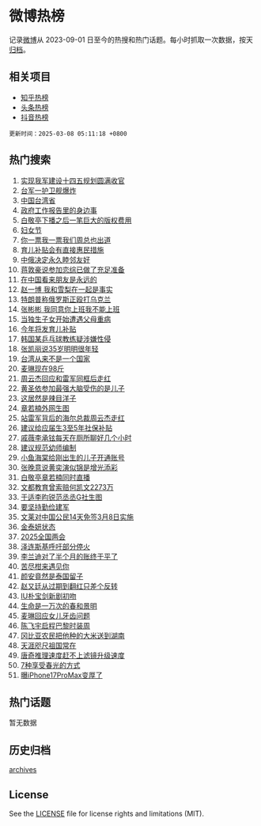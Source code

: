 # 微博热榜

记录[微博](https://www.weibo.com)从 2023-09-01 日至今的热搜和热门话题。每小时抓取一次数据，按天[归档](archives)。

## 相关项目

- [知乎热榜](https://github.com/hotarchive/zhihu)
- [头条热榜](https://github.com/hotarchive/toutiao)
- [抖音热榜](https://github.com/hotarchive/douyin)


`更新时间：2025-03-08 05:11:18 +0800`

## 热门搜索

1. [实现我军建设十四五规划圆满收官](https://m.weibo.cn/search?containerid=100103type%3D1%26t%3D10%26q%3D%23%E5%AE%9E%E7%8E%B0%E6%88%91%E5%86%9B%E5%BB%BA%E8%AE%BE%E5%8D%81%E5%9B%9B%E4%BA%94%E8%A7%84%E5%88%92%E5%9C%86%E6%BB%A1%E6%94%B6%E5%AE%98%23&stream_entry_id=51&isnewpage=1&extparam=seat%3D1%26stream_entry_id%3D51%26c_type%3D51%26pos%3D0%26cate%3D10103%26q%3D%2523%25E5%25AE%259E%25E7%258E%25B0%25E6%2588%2591%25E5%2586%259B%25E5%25BB%25BA%25E8%25AE%25BE%25E5%258D%2581%25E5%259B%259B%25E4%25BA%2594%25E8%25A7%2584%25E5%2588%2592%25E5%259C%2586%25E6%25BB%25A1%25E6%2594%25B6%25E5%25AE%2598%2523%26dgr%3D0%26filter_type%3Drealtimehot%26display_time%3D1741381877%26pre_seqid%3D174138187750003128220152)
1. [台军一护卫舰爆炸](https://m.weibo.cn/search?containerid=100103type%3D1%26t%3D10%26q%3D%23%E5%8F%B0%E5%86%9B%E4%B8%80%E6%8A%A4%E5%8D%AB%E8%88%B0%E7%88%86%E7%82%B8%23&stream_entry_id=31&isnewpage=1&extparam=seat%3D1%26stream_entry_id%3D31%26flag%3D2%26band_rank%3D1%26filter_type%3Drealtimehot%26lcate%3D5001%26c_type%3D31%26pos%3D0%26cate%3D5001%26q%3D%2523%25E5%258F%25B0%25E5%2586%259B%25E4%25B8%2580%25E6%258A%25A4%25E5%258D%25AB%25E8%2588%25B0%25E7%2588%2586%25E7%2582%25B8%2523%26dgr%3D0%26realpos%3D1%26display_time%3D1741381877%26pre_seqid%3D174138187750003128220152)
1. [中国台湾省](https://m.weibo.cn/search?containerid=100103type%3D1%26t%3D10%26q%3D%23%E4%B8%AD%E5%9B%BD%E5%8F%B0%E6%B9%BE%E7%9C%81%23&stream_entry_id=31&isnewpage=1&extparam=seat%3D1%26stream_entry_id%3D31%26flag%3D0%26band_rank%3D2%26filter_type%3Drealtimehot%26lcate%3D5001%26c_type%3D31%26pos%3D1%26cate%3D5001%26q%3D%2523%25E4%25B8%25AD%25E5%259B%25BD%25E5%258F%25B0%25E6%25B9%25BE%25E7%259C%2581%2523%26dgr%3D0%26realpos%3D2%26display_time%3D1741381877%26pre_seqid%3D174138187750003128220152)
1. [政府工作报告里的身边事](https://m.weibo.cn/search?containerid=100103type%3D1%26t%3D10%26q%3D%23%E6%94%BF%E5%BA%9C%E5%B7%A5%E4%BD%9C%E6%8A%A5%E5%91%8A%E9%87%8C%E7%9A%84%E8%BA%AB%E8%BE%B9%E4%BA%8B%23&stream_entry_id=31&isnewpage=1&extparam=seat%3D1%26stream_entry_id%3D31%26flag%3D0%26band_rank%3D3%26filter_type%3Drealtimehot%26lcate%3D5001%26c_type%3D31%26pos%3D2%26cate%3D5001%26q%3D%2523%25E6%2594%25BF%25E5%25BA%259C%25E5%25B7%25A5%25E4%25BD%259C%25E6%258A%25A5%25E5%2591%258A%25E9%2587%258C%25E7%259A%2584%25E8%25BA%25AB%25E8%25BE%25B9%25E4%25BA%258B%2523%26dgr%3D0%26realpos%3D3%26display_time%3D1741381877%26pre_seqid%3D174138187750003128220152)
1. [白敬亭下播之后一笔巨大的版权费用](https://m.weibo.cn/search?containerid=100103type%3D1%26t%3D10%26q%3D%23%E7%99%BD%E6%95%AC%E4%BA%AD%E4%B8%8B%E6%92%AD%E4%B9%8B%E5%90%8E%E4%B8%80%E7%AC%94%E5%B7%A8%E5%A4%A7%E7%9A%84%E7%89%88%E6%9D%83%E8%B4%B9%E7%94%A8%23&stream_entry_id=31&isnewpage=1&extparam=seat%3D1%26stream_entry_id%3D31%26flag%3D2%26band_rank%3D4%26filter_type%3Drealtimehot%26lcate%3D5001%26c_type%3D31%26pos%3D3%26cate%3D5001%26q%3D%2523%25E7%2599%25BD%25E6%2595%25AC%25E4%25BA%25AD%25E4%25B8%258B%25E6%2592%25AD%25E4%25B9%258B%25E5%2590%258E%25E4%25B8%2580%25E7%25AC%2594%25E5%25B7%25A8%25E5%25A4%25A7%25E7%259A%2584%25E7%2589%2588%25E6%259D%2583%25E8%25B4%25B9%25E7%2594%25A8%2523%26dgr%3D0%26realpos%3D4%26display_time%3D1741381877%26pre_seqid%3D174138187750003128220152)
1. [妇女节](https://m.weibo.cn/search?containerid=100103type%3D1%26t%3D10%26q%3D%23%E5%A6%87%E5%A5%B3%E8%8A%82%23&stream_entry_id=31&isnewpage=1&extparam=seat%3D1%26stream_entry_id%3D31%26flag%3D0%26band_rank%3D5%26filter_type%3Drealtimehot%26lcate%3D5001%26c_type%3D31%26pos%3D4%26cate%3D5001%26q%3D%2523%25E5%25A6%2587%25E5%25A5%25B3%25E8%258A%2582%2523%26dgr%3D0%26realpos%3D5%26display_time%3D1741381877%26pre_seqid%3D174138187750003128220152)
1. [你一票我一票我们周总也出道](https://m.weibo.cn/search?containerid=100103type%3D1%26t%3D10%26q%3D%23%E4%BD%A0%E4%B8%80%E7%A5%A8%E6%88%91%E4%B8%80%E7%A5%A8%E6%88%91%E4%BB%AC%E5%91%A8%E6%80%BB%E4%B9%9F%E5%87%BA%E9%81%93%23&stream_entry_id=31&isnewpage=1&extparam=seat%3D1%26stream_entry_id%3D31%26flag%3D0%26band_rank%3D6%26filter_type%3Drealtimehot%26lcate%3D5001%26c_type%3D31%26pos%3D5%26cate%3D5001%26q%3D%2523%25E4%25BD%25A0%25E4%25B8%2580%25E7%25A5%25A8%25E6%2588%2591%25E4%25B8%2580%25E7%25A5%25A8%25E6%2588%2591%25E4%25BB%25AC%25E5%2591%25A8%25E6%2580%25BB%25E4%25B9%259F%25E5%2587%25BA%25E9%2581%2593%2523%26dgr%3D0%26realpos%3D6%26display_time%3D1741381877%26pre_seqid%3D174138187750003128220152)
1. [育儿补贴会有直接惠民措施](https://m.weibo.cn/search?containerid=100103type%3D1%26t%3D10%26q%3D%23%E8%82%B2%E5%84%BF%E8%A1%A5%E8%B4%B4%E4%BC%9A%E6%9C%89%E7%9B%B4%E6%8E%A5%E6%83%A0%E6%B0%91%E6%8E%AA%E6%96%BD%23&stream_entry_id=31&isnewpage=1&extparam=seat%3D1%26stream_entry_id%3D31%26flag%3D0%26band_rank%3D7%26filter_type%3Drealtimehot%26lcate%3D5001%26c_type%3D31%26pos%3D6%26cate%3D5001%26q%3D%2523%25E8%2582%25B2%25E5%2584%25BF%25E8%25A1%25A5%25E8%25B4%25B4%25E4%25BC%259A%25E6%259C%2589%25E7%259B%25B4%25E6%258E%25A5%25E6%2583%25A0%25E6%25B0%2591%25E6%258E%25AA%25E6%2596%25BD%2523%26dgr%3D0%26realpos%3D7%26display_time%3D1741381877%26pre_seqid%3D174138187750003128220152)
1. [中俄决定永久睦邻友好](https://m.weibo.cn/search?containerid=100103type%3D1%26t%3D10%26q%3D%23%E4%B8%AD%E4%BF%84%E5%86%B3%E5%AE%9A%E6%B0%B8%E4%B9%85%E7%9D%A6%E9%82%BB%E5%8F%8B%E5%A5%BD%23&stream_entry_id=31&isnewpage=1&extparam=seat%3D1%26stream_entry_id%3D31%26flag%3D0%26band_rank%3D8%26filter_type%3Drealtimehot%26lcate%3D5001%26c_type%3D31%26pos%3D7%26cate%3D5001%26q%3D%2523%25E4%25B8%25AD%25E4%25BF%2584%25E5%2586%25B3%25E5%25AE%259A%25E6%25B0%25B8%25E4%25B9%2585%25E7%259D%25A6%25E9%2582%25BB%25E5%258F%258B%25E5%25A5%25BD%2523%26dgr%3D0%26realpos%3D8%26display_time%3D1741381877%26pre_seqid%3D174138187750003128220152)
1. [蒋敦豪说参加恋综已做了充足准备](https://m.weibo.cn/search?containerid=100103type%3D1%26t%3D10%26q%3D%23%E8%92%8B%E6%95%A6%E8%B1%AA%E8%AF%B4%E5%8F%82%E5%8A%A0%E6%81%8B%E7%BB%BC%E5%B7%B2%E5%81%9A%E4%BA%86%E5%85%85%E8%B6%B3%E5%87%86%E5%A4%87%23&stream_entry_id=31&isnewpage=1&extparam=seat%3D1%26stream_entry_id%3D31%26flag%3D0%26band_rank%3D9%26filter_type%3Drealtimehot%26lcate%3D5001%26c_type%3D31%26pos%3D8%26cate%3D5001%26q%3D%2523%25E8%2592%258B%25E6%2595%25A6%25E8%25B1%25AA%25E8%25AF%25B4%25E5%258F%2582%25E5%258A%25A0%25E6%2581%258B%25E7%25BB%25BC%25E5%25B7%25B2%25E5%2581%259A%25E4%25BA%2586%25E5%2585%2585%25E8%25B6%25B3%25E5%2587%2586%25E5%25A4%2587%2523%26dgr%3D0%26realpos%3D9%26display_time%3D1741381877%26pre_seqid%3D174138187750003128220152)
1. [在中国看来朋友是永远的](https://m.weibo.cn/search?containerid=100103type%3D1%26t%3D10%26q%3D%23%E5%9C%A8%E4%B8%AD%E5%9B%BD%E7%9C%8B%E6%9D%A5%E6%9C%8B%E5%8F%8B%E6%98%AF%E6%B0%B8%E8%BF%9C%E7%9A%84%23&stream_entry_id=31&isnewpage=1&extparam=seat%3D1%26stream_entry_id%3D31%26flag%3D1%26band_rank%3D10%26filter_type%3Drealtimehot%26lcate%3D5001%26c_type%3D31%26pos%3D9%26cate%3D5001%26q%3D%2523%25E5%259C%25A8%25E4%25B8%25AD%25E5%259B%25BD%25E7%259C%258B%25E6%259D%25A5%25E6%259C%258B%25E5%258F%258B%25E6%2598%25AF%25E6%25B0%25B8%25E8%25BF%259C%25E7%259A%2584%2523%26dgr%3D0%26realpos%3D10%26display_time%3D1741381877%26pre_seqid%3D174138187750003128220152)
1. [赵一博 我和雪梨在一起是事实](https://m.weibo.cn/search?containerid=100103type%3D1%26t%3D10%26q%3D%E8%B5%B5%E4%B8%80%E5%8D%9A+%E6%88%91%E5%92%8C%E9%9B%AA%E6%A2%A8%E5%9C%A8%E4%B8%80%E8%B5%B7%E6%98%AF%E4%BA%8B%E5%AE%9E&stream_entry_id=31&isnewpage=1&extparam=seat%3D1%26stream_entry_id%3D31%26flag%3D2%26band_rank%3D11%26filter_type%3Drealtimehot%26lcate%3D5001%26c_type%3D31%26pos%3D10%26cate%3D5001%26q%3D%25E8%25B5%25B5%25E4%25B8%2580%25E5%258D%259A%2520%25E6%2588%2591%25E5%2592%258C%25E9%259B%25AA%25E6%25A2%25A8%25E5%259C%25A8%25E4%25B8%2580%25E8%25B5%25B7%25E6%2598%25AF%25E4%25BA%258B%25E5%25AE%259E%26dgr%3D0%26realpos%3D11%26display_time%3D1741381877%26pre_seqid%3D174138187750003128220152)
1. [特朗普称俄罗斯正殴打乌克兰](https://m.weibo.cn/search?containerid=100103type%3D1%26t%3D10%26q%3D%23%E7%89%B9%E6%9C%97%E6%99%AE%E7%A7%B0%E4%BF%84%E7%BD%97%E6%96%AF%E6%AD%A3%E6%AE%B4%E6%89%93%E4%B9%8C%E5%85%8B%E5%85%B0%23&stream_entry_id=31&isnewpage=1&extparam=seat%3D1%26stream_entry_id%3D31%26flag%3D0%26band_rank%3D12%26filter_type%3Drealtimehot%26lcate%3D5001%26c_type%3D31%26pos%3D11%26cate%3D5001%26q%3D%2523%25E7%2589%25B9%25E6%259C%2597%25E6%2599%25AE%25E7%25A7%25B0%25E4%25BF%2584%25E7%25BD%2597%25E6%2596%25AF%25E6%25AD%25A3%25E6%25AE%25B4%25E6%2589%2593%25E4%25B9%258C%25E5%2585%258B%25E5%2585%25B0%2523%26dgr%3D0%26realpos%3D12%26display_time%3D1741381877%26pre_seqid%3D174138187750003128220152)
1. [张彬彬 我同意你上班我不能上班](https://m.weibo.cn/search?containerid=100103type%3D1%26t%3D10%26q%3D%E5%BC%A0%E5%BD%AC%E5%BD%AC+%E6%88%91%E5%90%8C%E6%84%8F%E4%BD%A0%E4%B8%8A%E7%8F%AD%E6%88%91%E4%B8%8D%E8%83%BD%E4%B8%8A%E7%8F%AD&stream_entry_id=31&isnewpage=1&extparam=seat%3D1%26stream_entry_id%3D31%26flag%3D2%26band_rank%3D13%26filter_type%3Drealtimehot%26lcate%3D5001%26c_type%3D31%26pos%3D12%26cate%3D5001%26q%3D%25E5%25BC%25A0%25E5%25BD%25AC%25E5%25BD%25AC%2520%25E6%2588%2591%25E5%2590%258C%25E6%2584%258F%25E4%25BD%25A0%25E4%25B8%258A%25E7%258F%25AD%25E6%2588%2591%25E4%25B8%258D%25E8%2583%25BD%25E4%25B8%258A%25E7%258F%25AD%26dgr%3D0%26realpos%3D13%26display_time%3D1741381877%26pre_seqid%3D174138187750003128220152)
1. [当独生子女开始遭遇父母重病](https://m.weibo.cn/search?containerid=100103type%3D1%26t%3D10%26q%3D%23%E5%BD%93%E7%8B%AC%E7%94%9F%E5%AD%90%E5%A5%B3%E5%BC%80%E5%A7%8B%E9%81%AD%E9%81%87%E7%88%B6%E6%AF%8D%E9%87%8D%E7%97%85%23&stream_entry_id=31&isnewpage=1&extparam=seat%3D1%26stream_entry_id%3D31%26flag%3D0%26band_rank%3D14%26filter_type%3Drealtimehot%26lcate%3D5001%26c_type%3D31%26pos%3D13%26cate%3D5001%26q%3D%2523%25E5%25BD%2593%25E7%258B%25AC%25E7%2594%259F%25E5%25AD%2590%25E5%25A5%25B3%25E5%25BC%2580%25E5%25A7%258B%25E9%2581%25AD%25E9%2581%2587%25E7%2588%25B6%25E6%25AF%258D%25E9%2587%258D%25E7%2597%2585%2523%26dgr%3D0%26realpos%3D14%26display_time%3D1741381877%26pre_seqid%3D174138187750003128220152)
1. [今年将发育儿补贴](https://m.weibo.cn/search?containerid=100103type%3D1%26t%3D10%26q%3D%23%E4%BB%8A%E5%B9%B4%E5%B0%86%E5%8F%91%E8%82%B2%E5%84%BF%E8%A1%A5%E8%B4%B4%23&stream_entry_id=31&isnewpage=1&extparam=seat%3D1%26stream_entry_id%3D31%26flag%3D0%26band_rank%3D15%26filter_type%3Drealtimehot%26lcate%3D5001%26c_type%3D31%26pos%3D14%26cate%3D5001%26q%3D%2523%25E4%25BB%258A%25E5%25B9%25B4%25E5%25B0%2586%25E5%258F%2591%25E8%2582%25B2%25E5%2584%25BF%25E8%25A1%25A5%25E8%25B4%25B4%2523%26dgr%3D0%26realpos%3D15%26display_time%3D1741381877%26pre_seqid%3D174138187750003128220152)
1. [韩国某乒乓球教练疑涉嫌性侵](https://m.weibo.cn/search?containerid=100103type%3D1%26t%3D10%26q%3D%23%E9%9F%A9%E5%9B%BD%E6%9F%90%E4%B9%92%E4%B9%93%E7%90%83%E6%95%99%E7%BB%83%E7%96%91%E6%B6%89%E5%AB%8C%E6%80%A7%E4%BE%B5%23&stream_entry_id=31&isnewpage=1&extparam=seat%3D1%26stream_entry_id%3D31%26flag%3D0%26band_rank%3D16%26filter_type%3Drealtimehot%26lcate%3D5001%26c_type%3D31%26pos%3D15%26cate%3D5001%26q%3D%2523%25E9%259F%25A9%25E5%259B%25BD%25E6%259F%2590%25E4%25B9%2592%25E4%25B9%2593%25E7%2590%2583%25E6%2595%2599%25E7%25BB%2583%25E7%2596%2591%25E6%25B6%2589%25E5%25AB%258C%25E6%2580%25A7%25E4%25BE%25B5%2523%26dgr%3D0%26realpos%3D16%26display_time%3D1741381877%26pre_seqid%3D174138187750003128220152)
1. [张凯丽说35岁明明很年轻](https://m.weibo.cn/search?containerid=100103type%3D1%26t%3D10%26q%3D%23%E5%BC%A0%E5%87%AF%E4%B8%BD%E8%AF%B435%E5%B2%81%E6%98%8E%E6%98%8E%E5%BE%88%E5%B9%B4%E8%BD%BB%23&stream_entry_id=31&isnewpage=1&extparam=seat%3D1%26stream_entry_id%3D31%26flag%3D0%26band_rank%3D17%26filter_type%3Drealtimehot%26lcate%3D5001%26c_type%3D31%26pos%3D16%26cate%3D5001%26q%3D%2523%25E5%25BC%25A0%25E5%2587%25AF%25E4%25B8%25BD%25E8%25AF%25B435%25E5%25B2%2581%25E6%2598%258E%25E6%2598%258E%25E5%25BE%2588%25E5%25B9%25B4%25E8%25BD%25BB%2523%26dgr%3D0%26realpos%3D17%26display_time%3D1741381877%26pre_seqid%3D174138187750003128220152)
1. [台湾从来不是一个国家](https://m.weibo.cn/search?containerid=100103type%3D1%26t%3D10%26q%3D%23%E5%8F%B0%E6%B9%BE%E4%BB%8E%E6%9D%A5%E4%B8%8D%E6%98%AF%E4%B8%80%E4%B8%AA%E5%9B%BD%E5%AE%B6%23&stream_entry_id=31&isnewpage=1&extparam=seat%3D1%26stream_entry_id%3D31%26flag%3D0%26band_rank%3D18%26filter_type%3Drealtimehot%26lcate%3D5001%26c_type%3D31%26pos%3D17%26cate%3D5001%26q%3D%2523%25E5%258F%25B0%25E6%25B9%25BE%25E4%25BB%258E%25E6%259D%25A5%25E4%25B8%258D%25E6%2598%25AF%25E4%25B8%2580%25E4%25B8%25AA%25E5%259B%25BD%25E5%25AE%25B6%2523%26dgr%3D0%26realpos%3D18%26display_time%3D1741381877%26pre_seqid%3D174138187750003128220152)
1. [麦琳现在98斤](https://m.weibo.cn/search?containerid=100103type%3D1%26t%3D10%26q%3D%23%E9%BA%A6%E7%90%B3%E7%8E%B0%E5%9C%A898%E6%96%A4%23&stream_entry_id=31&isnewpage=1&extparam=seat%3D1%26stream_entry_id%3D31%26flag%3D0%26band_rank%3D19%26filter_type%3Drealtimehot%26lcate%3D5001%26c_type%3D31%26pos%3D18%26cate%3D5001%26q%3D%2523%25E9%25BA%25A6%25E7%2590%25B3%25E7%258E%25B0%25E5%259C%25A898%25E6%2596%25A4%2523%26dgr%3D0%26realpos%3D19%26display_time%3D1741381877%26pre_seqid%3D174138187750003128220152)
1. [周云杰回应和雷军同框后走红](https://m.weibo.cn/search?containerid=100103type%3D1%26t%3D10%26q%3D%23%E5%91%A8%E4%BA%91%E6%9D%B0%E5%9B%9E%E5%BA%94%E5%92%8C%E9%9B%B7%E5%86%9B%E5%90%8C%E6%A1%86%E5%90%8E%E8%B5%B0%E7%BA%A2%23&stream_entry_id=31&isnewpage=1&extparam=seat%3D1%26stream_entry_id%3D31%26flag%3D0%26band_rank%3D20%26filter_type%3Drealtimehot%26lcate%3D5001%26c_type%3D31%26pos%3D19%26cate%3D5001%26q%3D%2523%25E5%2591%25A8%25E4%25BA%2591%25E6%259D%25B0%25E5%259B%259E%25E5%25BA%2594%25E5%2592%258C%25E9%259B%25B7%25E5%2586%259B%25E5%2590%258C%25E6%25A1%2586%25E5%2590%258E%25E8%25B5%25B0%25E7%25BA%25A2%2523%26dgr%3D0%26realpos%3D20%26display_time%3D1741381877%26pre_seqid%3D174138187750003128220152)
1. [黄圣依参加最强大脑受伤的是儿子](https://m.weibo.cn/search?containerid=100103type%3D1%26t%3D10%26q%3D%E9%BB%84%E5%9C%A3%E4%BE%9D%E5%8F%82%E5%8A%A0%E6%9C%80%E5%BC%BA%E5%A4%A7%E8%84%91%E5%8F%97%E4%BC%A4%E7%9A%84%E6%98%AF%E5%84%BF%E5%AD%90&stream_entry_id=31&isnewpage=1&extparam=seat%3D1%26stream_entry_id%3D31%26flag%3D0%26band_rank%3D21%26filter_type%3Drealtimehot%26lcate%3D5001%26c_type%3D31%26pos%3D20%26cate%3D5001%26q%3D%25E9%25BB%2584%25E5%259C%25A3%25E4%25BE%259D%25E5%258F%2582%25E5%258A%25A0%25E6%259C%2580%25E5%25BC%25BA%25E5%25A4%25A7%25E8%2584%2591%25E5%258F%2597%25E4%25BC%25A4%25E7%259A%2584%25E6%2598%25AF%25E5%2584%25BF%25E5%25AD%2590%26dgr%3D0%26realpos%3D21%26display_time%3D1741381877%26pre_seqid%3D174138187750003128220152)
1. [这居然是辣目洋子](https://m.weibo.cn/search?containerid=100103type%3D1%26t%3D10%26q%3D%E8%BF%99%E5%B1%85%E7%84%B6%E6%98%AF%E8%BE%A3%E7%9B%AE%E6%B4%8B%E5%AD%90&stream_entry_id=31&isnewpage=1&extparam=seat%3D1%26stream_entry_id%3D31%26flag%3D0%26band_rank%3D22%26filter_type%3Drealtimehot%26lcate%3D5001%26c_type%3D31%26pos%3D21%26cate%3D5001%26q%3D%25E8%25BF%2599%25E5%25B1%2585%25E7%2584%25B6%25E6%2598%25AF%25E8%25BE%25A3%25E7%259B%25AE%25E6%25B4%258B%25E5%25AD%2590%26dgr%3D0%26realpos%3D22%26display_time%3D1741381877%26pre_seqid%3D174138187750003128220152)
1. [章若楠外网生图](https://m.weibo.cn/search?containerid=100103type%3D1%26t%3D10%26q%3D%23%E7%AB%A0%E8%8B%A5%E6%A5%A0%E5%A4%96%E7%BD%91%E7%94%9F%E5%9B%BE%23&stream_entry_id=31&isnewpage=1&extparam=seat%3D1%26stream_entry_id%3D31%26flag%3D0%26band_rank%3D23%26filter_type%3Drealtimehot%26lcate%3D5001%26c_type%3D31%26pos%3D22%26cate%3D5001%26q%3D%2523%25E7%25AB%25A0%25E8%258B%25A5%25E6%25A5%25A0%25E5%25A4%2596%25E7%25BD%2591%25E7%2594%259F%25E5%259B%25BE%2523%26dgr%3D0%26realpos%3D23%26display_time%3D1741381877%26pre_seqid%3D174138187750003128220152)
1. [站雷军背后的海尔总裁周云杰走红](https://m.weibo.cn/search?containerid=100103type%3D1%26t%3D10%26q%3D%23%E7%AB%99%E9%9B%B7%E5%86%9B%E8%83%8C%E5%90%8E%E7%9A%84%E6%B5%B7%E5%B0%94%E6%80%BB%E8%A3%81%E5%91%A8%E4%BA%91%E6%9D%B0%E8%B5%B0%E7%BA%A2%23&stream_entry_id=31&isnewpage=1&extparam=seat%3D1%26stream_entry_id%3D31%26flag%3D0%26band_rank%3D24%26filter_type%3Drealtimehot%26lcate%3D5001%26c_type%3D31%26pos%3D23%26cate%3D5001%26q%3D%2523%25E7%25AB%2599%25E9%259B%25B7%25E5%2586%259B%25E8%2583%258C%25E5%2590%258E%25E7%259A%2584%25E6%25B5%25B7%25E5%25B0%2594%25E6%2580%25BB%25E8%25A3%2581%25E5%2591%25A8%25E4%25BA%2591%25E6%259D%25B0%25E8%25B5%25B0%25E7%25BA%25A2%2523%26dgr%3D0%26realpos%3D24%26display_time%3D1741381877%26pre_seqid%3D174138187750003128220152)
1. [建议给应届生3至5年社保补贴](https://m.weibo.cn/search?containerid=100103type%3D1%26t%3D10%26q%3D%23%E5%BB%BA%E8%AE%AE%E7%BB%99%E5%BA%94%E5%B1%8A%E7%94%9F3%E8%87%B35%E5%B9%B4%E7%A4%BE%E4%BF%9D%E8%A1%A5%E8%B4%B4%23&stream_entry_id=31&isnewpage=1&extparam=seat%3D1%26stream_entry_id%3D31%26flag%3D0%26band_rank%3D25%26filter_type%3Drealtimehot%26lcate%3D5001%26c_type%3D31%26pos%3D24%26cate%3D5001%26q%3D%2523%25E5%25BB%25BA%25E8%25AE%25AE%25E7%25BB%2599%25E5%25BA%2594%25E5%25B1%258A%25E7%2594%259F3%25E8%2587%25B35%25E5%25B9%25B4%25E7%25A4%25BE%25E4%25BF%259D%25E8%25A1%25A5%25E8%25B4%25B4%2523%26dgr%3D0%26realpos%3D25%26display_time%3D1741381877%26pre_seqid%3D174138187750003128220152)
1. [戚薇李承铉每天在厕所聊好几个小时](https://m.weibo.cn/search?containerid=100103type%3D1%26t%3D10%26q%3D%23%E6%88%9A%E8%96%87%E6%9D%8E%E6%89%BF%E9%93%89%E6%AF%8F%E5%A4%A9%E5%9C%A8%E5%8E%95%E6%89%80%E8%81%8A%E5%A5%BD%E5%87%A0%E4%B8%AA%E5%B0%8F%E6%97%B6%23&stream_entry_id=31&isnewpage=1&extparam=seat%3D1%26stream_entry_id%3D31%26flag%3D0%26band_rank%3D26%26filter_type%3Drealtimehot%26lcate%3D5001%26c_type%3D31%26pos%3D25%26cate%3D5001%26q%3D%2523%25E6%2588%259A%25E8%2596%2587%25E6%259D%258E%25E6%2589%25BF%25E9%2593%2589%25E6%25AF%258F%25E5%25A4%25A9%25E5%259C%25A8%25E5%258E%2595%25E6%2589%2580%25E8%2581%258A%25E5%25A5%25BD%25E5%2587%25A0%25E4%25B8%25AA%25E5%25B0%258F%25E6%2597%25B6%2523%26dgr%3D0%26realpos%3D26%26display_time%3D1741381877%26pre_seqid%3D174138187750003128220152)
1. [建议规范幼师编制](https://m.weibo.cn/search?containerid=100103type%3D1%26t%3D10%26q%3D%23%E5%BB%BA%E8%AE%AE%E8%A7%84%E8%8C%83%E5%B9%BC%E5%B8%88%E7%BC%96%E5%88%B6%23&stream_entry_id=31&isnewpage=1&extparam=seat%3D1%26stream_entry_id%3D31%26flag%3D0%26band_rank%3D27%26filter_type%3Drealtimehot%26lcate%3D5001%26c_type%3D31%26pos%3D26%26cate%3D5001%26q%3D%2523%25E5%25BB%25BA%25E8%25AE%25AE%25E8%25A7%2584%25E8%258C%2583%25E5%25B9%25BC%25E5%25B8%2588%25E7%25BC%2596%25E5%2588%25B6%2523%26dgr%3D0%26realpos%3D27%26display_time%3D1741381877%26pre_seqid%3D174138187750003128220152)
1. [小鱼海棠给刚出生的儿子开通账号](https://m.weibo.cn/search?containerid=100103type%3D1%26t%3D10%26q%3D%23%E5%B0%8F%E9%B1%BC%E6%B5%B7%E6%A3%A0%E7%BB%99%E5%88%9A%E5%87%BA%E7%94%9F%E7%9A%84%E5%84%BF%E5%AD%90%E5%BC%80%E9%80%9A%E8%B4%A6%E5%8F%B7%23&stream_entry_id=31&isnewpage=1&extparam=seat%3D1%26stream_entry_id%3D31%26flag%3D0%26band_rank%3D28%26filter_type%3Drealtimehot%26lcate%3D5001%26c_type%3D31%26pos%3D27%26cate%3D5001%26q%3D%2523%25E5%25B0%258F%25E9%25B1%25BC%25E6%25B5%25B7%25E6%25A3%25A0%25E7%25BB%2599%25E5%2588%259A%25E5%2587%25BA%25E7%2594%259F%25E7%259A%2584%25E5%2584%25BF%25E5%25AD%2590%25E5%25BC%2580%25E9%2580%259A%25E8%25B4%25A6%25E5%258F%25B7%2523%26dgr%3D0%26realpos%3D28%26display_time%3D1741381877%26pre_seqid%3D174138187750003128220152)
1. [张晚意说黄奕演似锦是增光添彩](https://m.weibo.cn/search?containerid=100103type%3D1%26t%3D10%26q%3D%E5%BC%A0%E6%99%9A%E6%84%8F%E8%AF%B4%E9%BB%84%E5%A5%95%E6%BC%94%E4%BC%BC%E9%94%A6%E6%98%AF%E5%A2%9E%E5%85%89%E6%B7%BB%E5%BD%A9&stream_entry_id=31&isnewpage=1&extparam=seat%3D1%26stream_entry_id%3D31%26flag%3D0%26band_rank%3D29%26filter_type%3Drealtimehot%26lcate%3D5001%26c_type%3D31%26pos%3D28%26cate%3D5001%26q%3D%25E5%25BC%25A0%25E6%2599%259A%25E6%2584%258F%25E8%25AF%25B4%25E9%25BB%2584%25E5%25A5%2595%25E6%25BC%2594%25E4%25BC%25BC%25E9%2594%25A6%25E6%2598%25AF%25E5%25A2%259E%25E5%2585%2589%25E6%25B7%25BB%25E5%25BD%25A9%26dgr%3D0%26realpos%3D29%26display_time%3D1741381877%26pre_seqid%3D174138187750003128220152)
1. [白敬亭章若楠同时直播](https://m.weibo.cn/search?containerid=100103type%3D1%26t%3D10%26q%3D%23%E7%99%BD%E6%95%AC%E4%BA%AD%E7%AB%A0%E8%8B%A5%E6%A5%A0%E5%90%8C%E6%97%B6%E7%9B%B4%E6%92%AD%23&stream_entry_id=31&isnewpage=1&extparam=seat%3D1%26stream_entry_id%3D31%26flag%3D0%26band_rank%3D30%26filter_type%3Drealtimehot%26lcate%3D5001%26c_type%3D31%26pos%3D29%26cate%3D5001%26q%3D%2523%25E7%2599%25BD%25E6%2595%25AC%25E4%25BA%25AD%25E7%25AB%25A0%25E8%258B%25A5%25E6%25A5%25A0%25E5%2590%258C%25E6%2597%25B6%25E7%259B%25B4%25E6%2592%25AD%2523%26dgr%3D0%26realpos%3D30%26display_time%3D1741381877%26pre_seqid%3D174138187750003128220152)
1. [文都教育曾索赔何凯文2273万](https://m.weibo.cn/search?containerid=100103type%3D1%26t%3D10%26q%3D%23%E6%96%87%E9%83%BD%E6%95%99%E8%82%B2%E6%9B%BE%E7%B4%A2%E8%B5%94%E4%BD%95%E5%87%AF%E6%96%872273%E4%B8%87%23&stream_entry_id=31&isnewpage=1&extparam=seat%3D1%26stream_entry_id%3D31%26flag%3D0%26band_rank%3D31%26filter_type%3Drealtimehot%26lcate%3D5001%26c_type%3D31%26pos%3D30%26cate%3D5001%26q%3D%2523%25E6%2596%2587%25E9%2583%25BD%25E6%2595%2599%25E8%2582%25B2%25E6%259B%25BE%25E7%25B4%25A2%25E8%25B5%2594%25E4%25BD%2595%25E5%2587%25AF%25E6%2596%25872273%25E4%25B8%2587%2523%26dgr%3D0%26realpos%3D31%26display_time%3D1741381877%26pre_seqid%3D174138187750003128220152)
1. [于适李昀锐范丞丞G社生图](https://m.weibo.cn/search?containerid=100103type%3D1%26t%3D10%26q%3D%23%E4%BA%8E%E9%80%82%E6%9D%8E%E6%98%80%E9%94%90%E8%8C%83%E4%B8%9E%E4%B8%9EG%E7%A4%BE%E7%94%9F%E5%9B%BE%23&stream_entry_id=31&isnewpage=1&extparam=seat%3D1%26stream_entry_id%3D31%26flag%3D0%26band_rank%3D32%26filter_type%3Drealtimehot%26lcate%3D5001%26c_type%3D31%26pos%3D31%26cate%3D5001%26q%3D%2523%25E4%25BA%258E%25E9%2580%2582%25E6%259D%258E%25E6%2598%2580%25E9%2594%2590%25E8%258C%2583%25E4%25B8%259E%25E4%25B8%259EG%25E7%25A4%25BE%25E7%2594%259F%25E5%259B%25BE%2523%26dgr%3D0%26realpos%3D32%26display_time%3D1741381877%26pre_seqid%3D174138187750003128220152)
1. [要坚持勤俭建军](https://m.weibo.cn/search?containerid=100103type%3D1%26t%3D10%26q%3D%23%E8%A6%81%E5%9D%9A%E6%8C%81%E5%8B%A4%E4%BF%AD%E5%BB%BA%E5%86%9B%23&stream_entry_id=31&isnewpage=1&extparam=seat%3D1%26stream_entry_id%3D31%26flag%3D0%26band_rank%3D33%26filter_type%3Drealtimehot%26lcate%3D5001%26c_type%3D31%26pos%3D32%26cate%3D5001%26q%3D%2523%25E8%25A6%2581%25E5%259D%259A%25E6%258C%2581%25E5%258B%25A4%25E4%25BF%25AD%25E5%25BB%25BA%25E5%2586%259B%2523%26dgr%3D0%26realpos%3D33%26display_time%3D1741381877%26pre_seqid%3D174138187750003128220152)
1. [文莱对中国公民14天免签3月8日实施](https://m.weibo.cn/search?containerid=100103type%3D1%26t%3D10%26q%3D%23%E6%96%87%E8%8E%B1%E5%AF%B9%E4%B8%AD%E5%9B%BD%E5%85%AC%E6%B0%9114%E5%A4%A9%E5%85%8D%E7%AD%BE3%E6%9C%888%E6%97%A5%E5%AE%9E%E6%96%BD%23&stream_entry_id=31&isnewpage=1&extparam=seat%3D1%26stream_entry_id%3D31%26flag%3D1%26band_rank%3D34%26filter_type%3Drealtimehot%26lcate%3D5001%26c_type%3D31%26pos%3D33%26cate%3D5001%26q%3D%2523%25E6%2596%2587%25E8%258E%25B1%25E5%25AF%25B9%25E4%25B8%25AD%25E5%259B%25BD%25E5%2585%25AC%25E6%25B0%259114%25E5%25A4%25A9%25E5%2585%258D%25E7%25AD%25BE3%25E6%259C%25888%25E6%2597%25A5%25E5%25AE%259E%25E6%2596%25BD%2523%26dgr%3D0%26realpos%3D34%26display_time%3D1741381877%26pre_seqid%3D174138187750003128220152)
1. [金泰妍状态](https://m.weibo.cn/search?containerid=100103type%3D1%26t%3D10%26q%3D%23%E9%87%91%E6%B3%B0%E5%A6%8D%E7%8A%B6%E6%80%81%23&stream_entry_id=31&isnewpage=1&extparam=seat%3D1%26stream_entry_id%3D31%26flag%3D0%26band_rank%3D35%26filter_type%3Drealtimehot%26lcate%3D5001%26c_type%3D31%26pos%3D34%26cate%3D5001%26q%3D%2523%25E9%2587%2591%25E6%25B3%25B0%25E5%25A6%258D%25E7%258A%25B6%25E6%2580%2581%2523%26dgr%3D0%26realpos%3D35%26display_time%3D1741381877%26pre_seqid%3D174138187750003128220152)
1. [2025全国两会](https://m.weibo.cn/search?containerid=100103type%3D1%26t%3D10%26q%3D%232025%E5%85%A8%E5%9B%BD%E4%B8%A4%E4%BC%9A%23&stream_entry_id=31&isnewpage=1&extparam=seat%3D1%26stream_entry_id%3D31%26flag%3D0%26band_rank%3D36%26filter_type%3Drealtimehot%26lcate%3D5001%26c_type%3D31%26pos%3D35%26cate%3D5001%26q%3D%25232025%25E5%2585%25A8%25E5%259B%25BD%25E4%25B8%25A4%25E4%25BC%259A%2523%26dgr%3D0%26realpos%3D36%26display_time%3D1741381877%26pre_seqid%3D174138187750003128220152)
1. [泽连斯基呼吁部分停火](https://m.weibo.cn/search?containerid=100103type%3D1%26t%3D10%26q%3D%23%E6%B3%BD%E8%BF%9E%E6%96%AF%E5%9F%BA%E5%91%BC%E5%90%81%E9%83%A8%E5%88%86%E5%81%9C%E7%81%AB%23&stream_entry_id=31&isnewpage=1&extparam=seat%3D1%26stream_entry_id%3D31%26flag%3D0%26band_rank%3D37%26filter_type%3Drealtimehot%26lcate%3D5001%26c_type%3D31%26pos%3D36%26cate%3D5001%26q%3D%2523%25E6%25B3%25BD%25E8%25BF%259E%25E6%2596%25AF%25E5%259F%25BA%25E5%2591%25BC%25E5%2590%2581%25E9%2583%25A8%25E5%2588%2586%25E5%2581%259C%25E7%2581%25AB%2523%26dgr%3D0%26realpos%3D37%26display_time%3D1741381877%26pre_seqid%3D174138187750003128220152)
1. [李兰迪对了半个月的账终于平了](https://m.weibo.cn/search?containerid=100103type%3D1%26t%3D10%26q%3D%E6%9D%8E%E5%85%B0%E8%BF%AA%E5%AF%B9%E4%BA%86%E5%8D%8A%E4%B8%AA%E6%9C%88%E7%9A%84%E8%B4%A6%E7%BB%88%E4%BA%8E%E5%B9%B3%E4%BA%86&stream_entry_id=31&isnewpage=1&extparam=seat%3D1%26stream_entry_id%3D31%26flag%3D0%26band_rank%3D38%26filter_type%3Drealtimehot%26lcate%3D5001%26c_type%3D31%26pos%3D37%26cate%3D5001%26q%3D%25E6%259D%258E%25E5%2585%25B0%25E8%25BF%25AA%25E5%25AF%25B9%25E4%25BA%2586%25E5%258D%258A%25E4%25B8%25AA%25E6%259C%2588%25E7%259A%2584%25E8%25B4%25A6%25E7%25BB%2588%25E4%25BA%258E%25E5%25B9%25B3%25E4%25BA%2586%26dgr%3D0%26realpos%3D38%26display_time%3D1741381877%26pre_seqid%3D174138187750003128220152)
1. [苦尽柑来遇见你](https://m.weibo.cn/search?containerid=100103type%3D1%26t%3D10%26q%3D%23%E8%8B%A6%E5%B0%BD%E6%9F%91%E6%9D%A5%E9%81%87%E8%A7%81%E4%BD%A0%23&stream_entry_id=31&isnewpage=1&extparam=seat%3D1%26stream_entry_id%3D31%26flag%3D0%26band_rank%3D39%26filter_type%3Drealtimehot%26lcate%3D5001%26c_type%3D31%26pos%3D38%26cate%3D5001%26q%3D%2523%25E8%258B%25A6%25E5%25B0%25BD%25E6%259F%2591%25E6%259D%25A5%25E9%2581%2587%25E8%25A7%2581%25E4%25BD%25A0%2523%26dgr%3D0%26realpos%3D39%26display_time%3D1741381877%26pre_seqid%3D174138187750003128220152)
1. [颜安竟然是泰国留子](https://m.weibo.cn/search?containerid=100103type%3D1%26t%3D10%26q%3D%23%E9%A2%9C%E5%AE%89%E7%AB%9F%E7%84%B6%E6%98%AF%E6%B3%B0%E5%9B%BD%E7%95%99%E5%AD%90%23&stream_entry_id=31&isnewpage=1&extparam=seat%3D1%26stream_entry_id%3D31%26flag%3D0%26band_rank%3D40%26filter_type%3Drealtimehot%26lcate%3D5001%26c_type%3D31%26pos%3D39%26cate%3D5001%26q%3D%2523%25E9%25A2%259C%25E5%25AE%2589%25E7%25AB%259F%25E7%2584%25B6%25E6%2598%25AF%25E6%25B3%25B0%25E5%259B%25BD%25E7%2595%2599%25E5%25AD%2590%2523%26dgr%3D0%26realpos%3D40%26display_time%3D1741381877%26pre_seqid%3D174138187750003128220152)
1. [赵又廷从过期到翻红只差个反转](https://m.weibo.cn/search?containerid=100103type%3D1%26t%3D10%26q%3D%E8%B5%B5%E5%8F%88%E5%BB%B7%E4%BB%8E%E8%BF%87%E6%9C%9F%E5%88%B0%E7%BF%BB%E7%BA%A2%E5%8F%AA%E5%B7%AE%E4%B8%AA%E5%8F%8D%E8%BD%AC&stream_entry_id=31&isnewpage=1&extparam=seat%3D1%26stream_entry_id%3D31%26flag%3D1%26band_rank%3D41%26filter_type%3Drealtimehot%26lcate%3D5001%26c_type%3D31%26pos%3D40%26cate%3D5001%26q%3D%25E8%25B5%25B5%25E5%258F%2588%25E5%25BB%25B7%25E4%25BB%258E%25E8%25BF%2587%25E6%259C%259F%25E5%2588%25B0%25E7%25BF%25BB%25E7%25BA%25A2%25E5%258F%25AA%25E5%25B7%25AE%25E4%25B8%25AA%25E5%258F%258D%25E8%25BD%25AC%26dgr%3D0%26realpos%3D41%26display_time%3D1741381877%26pre_seqid%3D174138187750003128220152)
1. [IU朴宝剑新剧初吻](https://m.weibo.cn/search?containerid=100103type%3D1%26t%3D10%26q%3D%23IU%E6%9C%B4%E5%AE%9D%E5%89%91%E6%96%B0%E5%89%A7%E5%88%9D%E5%90%BB%23&stream_entry_id=31&isnewpage=1&extparam=seat%3D1%26stream_entry_id%3D31%26flag%3D0%26band_rank%3D42%26filter_type%3Drealtimehot%26lcate%3D5001%26c_type%3D31%26pos%3D41%26cate%3D5001%26q%3D%2523IU%25E6%259C%25B4%25E5%25AE%259D%25E5%2589%2591%25E6%2596%25B0%25E5%2589%25A7%25E5%2588%259D%25E5%2590%25BB%2523%26dgr%3D0%26realpos%3D42%26display_time%3D1741381877%26pre_seqid%3D174138187750003128220152)
1. [生命是一万次的春和景明](https://m.weibo.cn/search?containerid=100103type%3D1%26t%3D10%26q%3D%E7%94%9F%E5%91%BD%E6%98%AF%E4%B8%80%E4%B8%87%E6%AC%A1%E7%9A%84%E6%98%A5%E5%92%8C%E6%99%AF%E6%98%8E&stream_entry_id=31&isnewpage=1&extparam=seat%3D1%26stream_entry_id%3D31%26flag%3D0%26band_rank%3D43%26filter_type%3Drealtimehot%26lcate%3D5001%26c_type%3D31%26pos%3D42%26cate%3D5001%26q%3D%25E7%2594%259F%25E5%2591%25BD%25E6%2598%25AF%25E4%25B8%2580%25E4%25B8%2587%25E6%25AC%25A1%25E7%259A%2584%25E6%2598%25A5%25E5%2592%258C%25E6%2599%25AF%25E6%2598%258E%26dgr%3D0%26realpos%3D43%26display_time%3D1741381877%26pre_seqid%3D174138187750003128220152)
1. [麦琳回应女儿牙齿问题](https://m.weibo.cn/search?containerid=100103type%3D1%26t%3D10%26q%3D%23%E9%BA%A6%E7%90%B3%E5%9B%9E%E5%BA%94%E5%A5%B3%E5%84%BF%E7%89%99%E9%BD%BF%E9%97%AE%E9%A2%98%23&stream_entry_id=31&isnewpage=1&extparam=seat%3D1%26stream_entry_id%3D31%26flag%3D0%26band_rank%3D44%26filter_type%3Drealtimehot%26lcate%3D5001%26c_type%3D31%26pos%3D43%26cate%3D5001%26q%3D%2523%25E9%25BA%25A6%25E7%2590%25B3%25E5%259B%259E%25E5%25BA%2594%25E5%25A5%25B3%25E5%2584%25BF%25E7%2589%2599%25E9%25BD%25BF%25E9%2597%25AE%25E9%25A2%2598%2523%26dgr%3D0%26realpos%3D44%26display_time%3D1741381877%26pre_seqid%3D174138187750003128220152)
1. [陈飞宇启程巴黎时装周](https://m.weibo.cn/search?containerid=100103type%3D1%26t%3D10%26q%3D%23%E9%99%88%E9%A3%9E%E5%AE%87%E5%90%AF%E7%A8%8B%E5%B7%B4%E9%BB%8E%E6%97%B6%E8%A3%85%E5%91%A8%23&stream_entry_id=31&isnewpage=1&extparam=seat%3D1%26stream_entry_id%3D31%26flag%3D0%26band_rank%3D45%26filter_type%3Drealtimehot%26lcate%3D5001%26c_type%3D31%26pos%3D44%26cate%3D5001%26q%3D%2523%25E9%2599%2588%25E9%25A3%259E%25E5%25AE%2587%25E5%2590%25AF%25E7%25A8%258B%25E5%25B7%25B4%25E9%25BB%258E%25E6%2597%25B6%25E8%25A3%2585%25E5%2591%25A8%2523%26dgr%3D0%26realpos%3D45%26display_time%3D1741381877%26pre_seqid%3D174138187750003128220152)
1. [冈比亚农民把他种的大米送到湖南](https://m.weibo.cn/search?containerid=100103type%3D1%26t%3D10%26q%3D%23%E5%86%88%E6%AF%94%E4%BA%9A%E5%86%9C%E6%B0%91%E6%8A%8A%E4%BB%96%E7%A7%8D%E7%9A%84%E5%A4%A7%E7%B1%B3%E9%80%81%E5%88%B0%E6%B9%96%E5%8D%97%23&stream_entry_id=31&isnewpage=1&extparam=seat%3D1%26stream_entry_id%3D31%26flag%3D0%26band_rank%3D46%26filter_type%3Drealtimehot%26lcate%3D5001%26c_type%3D31%26pos%3D45%26cate%3D5001%26q%3D%2523%25E5%2586%2588%25E6%25AF%2594%25E4%25BA%259A%25E5%2586%259C%25E6%25B0%2591%25E6%258A%258A%25E4%25BB%2596%25E7%25A7%258D%25E7%259A%2584%25E5%25A4%25A7%25E7%25B1%25B3%25E9%2580%2581%25E5%2588%25B0%25E6%25B9%2596%25E5%258D%2597%2523%26dgr%3D0%26realpos%3D46%26display_time%3D1741381877%26pre_seqid%3D174138187750003128220152)
1. [天涯咫尺祖国常在](https://m.weibo.cn/search?containerid=100103type%3D1%26t%3D10%26q%3D%23%E5%A4%A9%E6%B6%AF%E5%92%AB%E5%B0%BA%E7%A5%96%E5%9B%BD%E5%B8%B8%E5%9C%A8%23&stream_entry_id=31&isnewpage=1&extparam=seat%3D1%26stream_entry_id%3D31%26flag%3D0%26band_rank%3D47%26filter_type%3Drealtimehot%26lcate%3D5001%26c_type%3D31%26pos%3D46%26cate%3D5001%26q%3D%2523%25E5%25A4%25A9%25E6%25B6%25AF%25E5%2592%25AB%25E5%25B0%25BA%25E7%25A5%2596%25E5%259B%25BD%25E5%25B8%25B8%25E5%259C%25A8%2523%26dgr%3D0%26realpos%3D47%26display_time%3D1741381877%26pre_seqid%3D174138187750003128220152)
1. [唐奇推理速度赶不上滤镜升级速度](https://m.weibo.cn/search?containerid=100103type%3D1%26t%3D10%26q%3D%E5%94%90%E5%A5%87%E6%8E%A8%E7%90%86%E9%80%9F%E5%BA%A6%E8%B5%B6%E4%B8%8D%E4%B8%8A%E6%BB%A4%E9%95%9C%E5%8D%87%E7%BA%A7%E9%80%9F%E5%BA%A6&stream_entry_id=31&isnewpage=1&extparam=seat%3D1%26stream_entry_id%3D31%26flag%3D0%26band_rank%3D48%26filter_type%3Drealtimehot%26lcate%3D5001%26c_type%3D31%26pos%3D47%26cate%3D5001%26q%3D%25E5%2594%2590%25E5%25A5%2587%25E6%258E%25A8%25E7%2590%2586%25E9%2580%259F%25E5%25BA%25A6%25E8%25B5%25B6%25E4%25B8%258D%25E4%25B8%258A%25E6%25BB%25A4%25E9%2595%259C%25E5%258D%2587%25E7%25BA%25A7%25E9%2580%259F%25E5%25BA%25A6%26dgr%3D0%26realpos%3D48%26display_time%3D1741381877%26pre_seqid%3D174138187750003128220152)
1. [7种享受春光的方式](https://m.weibo.cn/search?containerid=100103type%3D1%26t%3D10%26q%3D%237%E7%A7%8D%E4%BA%AB%E5%8F%97%E6%98%A5%E5%85%89%E7%9A%84%E6%96%B9%E5%BC%8F%23&stream_entry_id=31&isnewpage=1&extparam=seat%3D1%26stream_entry_id%3D31%26flag%3D0%26band_rank%3D49%26filter_type%3Drealtimehot%26lcate%3D5001%26c_type%3D31%26pos%3D48%26cate%3D5001%26q%3D%25237%25E7%25A7%258D%25E4%25BA%25AB%25E5%258F%2597%25E6%2598%25A5%25E5%2585%2589%25E7%259A%2584%25E6%2596%25B9%25E5%25BC%258F%2523%26dgr%3D0%26realpos%3D49%26display_time%3D1741381877%26pre_seqid%3D174138187750003128220152)
1. [曝iPhone17ProMax变厚了](https://m.weibo.cn/search?containerid=100103type%3D1%26t%3D10%26q%3D%23%E6%9B%9DiPhone17ProMax%E5%8F%98%E5%8E%9A%E4%BA%86%23&stream_entry_id=31&isnewpage=1&extparam=seat%3D1%26stream_entry_id%3D31%26flag%3D0%26band_rank%3D50%26filter_type%3Drealtimehot%26lcate%3D5001%26c_type%3D31%26pos%3D49%26cate%3D5001%26q%3D%2523%25E6%259B%259DiPhone17ProMax%25E5%258F%2598%25E5%258E%259A%25E4%25BA%2586%2523%26dgr%3D0%26realpos%3D50%26display_time%3D1741381877%26pre_seqid%3D174138187750003128220152)

## 热门话题

暂无数据

## 历史归档

[archives](archives)

## License

See the [LICENSE](LICENSE) file for license rights and limitations (MIT).
